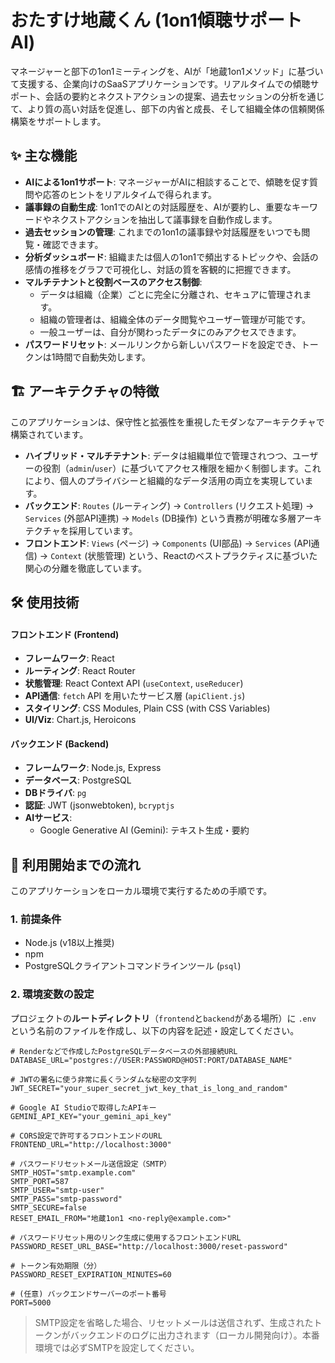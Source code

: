 # おたすけ地蔵くん (1on1傾聴サポートAI)

マネージャーと部下の1on1ミーティングを、AIが「地蔵1on1メソッド」に基づいて支援する、企業向けのSaaSアプリケーションです。リアルタイムでの傾聴サポート、会話の要約とネクストアクションの提案、過去セッションの分析を通じて、より質の高い対話を促進し、部下の内省と成長、そして組織全体の信頼関係構築をサポートします。

## ✨ 主な機能

* **AIによる1on1サポート**: マネージャーがAIに相談することで、傾聴を促す質問や応答のヒントをリアルタイムで得られます。
* **議事録の自動生成**: 1on1でのAIとの対話履歴を、AIが要約し、重要なキーワードやネクストアクションを抽出して議事録を自動作成します。
* **過去セッションの管理**: これまでの1on1の議事録や対話履歴をいつでも閲覧・確認できます。
* **分析ダッシュボード**: 組織または個人の1on1で頻出するトピックや、会話の感情の推移をグラフで可視化し、対話の質を客観的に把握できます。
* **マルチテナントと役割ベースのアクセス制御**:
    * データは組織（企業）ごとに完全に分離され、セキュアに管理されます。
    * 組織の管理者は、組織全体のデータ閲覧やユーザー管理が可能です。
    * 一般ユーザーは、自分が関わったデータにのみアクセスできます。
* **パスワードリセット**: メールリンクから新しいパスワードを設定でき、トークンは1時間で自動失効します。

## 🏗️ アーキテクチャの特徴

このアプリケーションは、保守性と拡張性を重視したモダンなアーキテクチャで構築されています。

* **ハイブリッド・マルチテナント**: データは組織単位で管理されつつ、ユーザーの役割（`admin`/`user`）に基づいてアクセス権限を細かく制御します。これにより、個人のプライバシーと組織的なデータ活用の両立を実現しています。
* **バックエンド**: `Routes` (ルーティング) → `Controllers` (リクエスト処理) → `Services` (外部API連携) → `Models` (DB操作) という責務が明確な多層アーキテクチャを採用しています。
* **フロントエンド**: `Views` (ページ) → `Components` (UI部品) → `Services` (API通信) → `Context` (状態管理) という、Reactのベストプラクティスに基づいた関心の分離を徹底しています。

## 🛠️ 使用技術

#### フロントエンド (Frontend)
* **フレームワーク**: React
* **ルーティング**: React Router
* **状態管理**: React Context API (`useContext`, `useReducer`)
* **API通信**: `fetch` API を用いたサービス層 (`apiClient.js`)
* **スタイリング**: CSS Modules, Plain CSS (with CSS Variables)
* **UI/Viz**: Chart.js, Heroicons

#### バックエンド (Backend)
* **フレームワーク**: Node.js, Express
* **データベース**: PostgreSQL
* **DBドライバ**: `pg`
* **認証**: JWT (jsonwebtoken), `bcryptjs`
* **AIサービス**:
    * Google Generative AI (Gemini): テキスト生成・要約

## 🚀 利用開始までの流れ

このアプリケーションをローカル環境で実行するための手順です。

### 1. 前提条件
* Node.js (v18以上推奨)
* npm
* PostgreSQLクライアントコマンドラインツール (`psql`)

### 2. 環境変数の設定
プロジェクトの**ルートディレクトリ**（`frontend`と`backend`がある場所）に `.env` という名前のファイルを作成し、以下の内容を記述・設定してください。

```.env.example
# Renderなどで作成したPostgreSQLデータベースの外部接続URL
DATABASE_URL="postgres://USER:PASSWORD@HOST:PORT/DATABASE_NAME"

# JWTの署名に使う非常に長くランダムな秘密の文字列
JWT_SECRET="your_super_secret_jwt_key_that_is_long_and_random"

# Google AI Studioで取得したAPIキー
GEMINI_API_KEY="your_gemini_api_key"

# CORS設定で許可するフロントエンドのURL
FRONTEND_URL="http://localhost:3000"

# パスワードリセットメール送信設定（SMTP）
SMTP_HOST="smtp.example.com"
SMTP_PORT=587
SMTP_USER="smtp-user"
SMTP_PASS="smtp-password"
SMTP_SECURE=false
RESET_EMAIL_FROM="地蔵1on1 <no-reply@example.com>"

# パスワードリセット用のリンク生成に使用するフロントエンドURL
PASSWORD_RESET_URL_BASE="http://localhost:3000/reset-password"

# トークン有効期限（分）
PASSWORD_RESET_EXPIRATION_MINUTES=60

# (任意) バックエンドサーバーのポート番号
PORT=5000
```

> SMTP設定を省略した場合、リセットメールは送信されず、生成されたトークンがバックエンドのログに出力されます（ローカル開発向け）。本番環境では必ずSMTPを設定してください。
